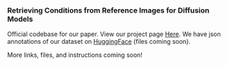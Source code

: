 ### Retrieving Conditions from Reference Images for Diffusion Models

Official codebase for our paper. View our project page [Here](https://haorantang.github.io/retribooru/). We have json annotations of our dataset on [HuggingFace](https://huggingface.co/datasets/DollyDayko/RetriBooru) (files coming soon).

More links, files, and instructions coming soon!
